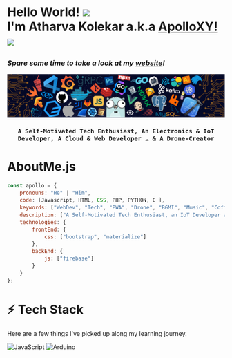 # Hello World! <img src="https://emojis.slackmojis.com/emojis/images/1641578819/51091/pikachu_wave.gif?1641578819" height="35"><br>I'm Atharva Kolekar a.k.a [ApolloXY!](https://github.com/apollo-xy) <img src="https://emojis.slackmojis.com/emojis/images/1643515118/11386/among_us_orange_dance.gif?1643515118" width="35"/>

<h3><i>Spare some time to take a look at my <a href="https://www.protonix.tech/">website</a>!</i></h3>

<!-- <img src="https://github.com/AtharvaKolekar/AtharvaKolekar/blob/main/header.png" align="center" height="200"> -->
![](https://github.com/AtharvaKolekar/AtharvaKolekar/blob/main/header.png)

 <h4 align="center"><samp>A Self-Motivated Tech Enthusiast, An Electronics & IoT Developer, A Cloud & Web Developer ☁ & A Drone-Creator</samp></h4>

# AboutMe.js

```javascript
const apollo = {
    pronouns: "He" | "Him",
    code: [Javascript, HTML, CSS, PHP, PYTHON, C ],
    keywords: ["WebDev", "Tech", "PWA", "Drone", "BGMI", "Music", "Coffee"],
    description: ["A Self-Motivated Tech Enthusiast, an IoT Developer and Full Stack Web Developer"],
    technologies: {
        frontEnd: {
            css: ["bootstrap", "materialize"]
        },
        backEnd: {
            js: ["firebase"]
        }        
    }
};
```
# ⚡ Tech Stack

Here are a few things I've picked up along my learning journey.

![JavaScript](https://img.shields.io/badge/JavaScript-F7DF1E?style=for-the-badge&logo=javascript&logoColor=black)
![Arduino](https://img.shields.io/badge/Arduino-00979D?style=flat-square&logo=Arduino&logoColor=white)
